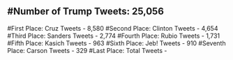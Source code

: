 #Number of Trump Tweets: 25,056
---
#First Place: Cruz Tweets - 8,580
#Second Place: Clinton Tweets - 4,654
#Third Place: Sanders Tweets - 2,774
#Fourth Place: Rubio Tweets - 1,731
#Fifth Place: Kasich Tweets - 963
#Sixth Place: Jeb! Tweets - 910
#Seventh Place: Carson Tweets - 329
#Last Place: Total Tweets -  
